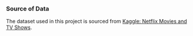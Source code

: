### Source of Data

The dataset used in this project is sourced from [Kaggle: Netflix Movies and TV Shows](https://www.kaggle.com/datasets/rahulvyasm/netflix-movies-and-tv-shows).